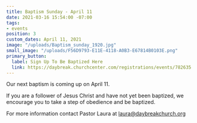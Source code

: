 ```yaml
---
title: Baptism Sunday - April 11
date: 2021-03-16 15:54:00 -07:00
tags:
- events
position: 3
custom_dates: April 11, 2021
image: "/uploads/Baptism_sunday_1920.jpg"
small_image: "/uploads/F56D9793-E11E-4118-A0B3-E67814B0103E.png"
primary_button:
  label: Sign Up To Be Baptized Here
  link: https://daybreak.churchcenter.com/registrations/events/782635
---
```


Our next baptism is coming up on April 11. 

If you are a follower of Jesus Christ and have not yet been baptized, we encourage you to take a step of obedience and be baptized. 

For more information contact Pastor Laura at laura@daybreakchurch.org